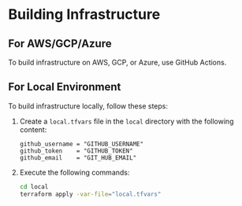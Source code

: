 # Building Infrastructure

## For AWS/GCP/Azure
To build infrastructure on AWS, GCP, or Azure, use GitHub Actions.

## For Local Environment
To build infrastructure locally, follow these steps:

1. Create a `local.tfvars` file in the `local` directory with the following content:

    ```hcl
    github_username = "GITHUB_USERNAME"
    github_token    = "GITHUB_TOKEN"
    github_email    = "GIT_HUB_EMAIL"
    ```

2. Execute the following commands:

    ```sh
    cd local
    terraform apply -var-file="local.tfvars"
    ```
